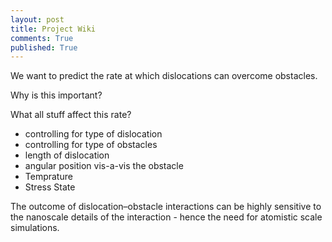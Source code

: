 ```yaml
---
layout: post
title: Project Wiki
comments: True
published: True
---
```


We want to predict the rate at which dislocations can overcome obstacles.

Why is this important?

What all stuff affect this rate?

 - controlling for type of dislocation
 - controlling for type of obstacles
 - length of dislocation
 - angular position vis-a-vis the obstacle
 - Temprature
 - Stress State

The outcome of dislocation–obstacle interactions can be highly sensitive to the nanoscale details of the interaction - hence the need for atomistic scale simulations.
